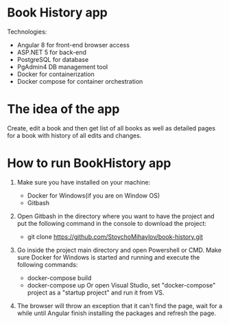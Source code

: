 # Book History app

Technologies:
  - Angular 8 for front-end browser access
  - ASP.NET 5 for back-end 
  - PostgreSQL for database
  - PgAdmin4 DB management tool
  - Docker for containerization
  - Docker compose for container orchestration
  
# The idea of the app
Create, edit a book and then get list of all books as well as detailed pages for a book with history of all edits and changes.

# How to run BookHistory app
1. Make sure you have installed on your machine: 
    - Docker for Windows(if you are on Window OS)
    - Gitbash

2. Open Gitbash in the directory where you want to have the project and put the following command in the console to download the project:
    - git clone https://github.com/StoychoMihaylov/book-history.git

3. Go inside the project main directory and open Powershell or CMD. Make sure Docker for Windows is started and running and execute the following commands:
    - docker-compose build
    - docker-compose up
   Or open Visual Studio, set "docker-compose" project as a "startup project" and run it from VS.
    
4. The browser will throw an exception that it can't find the page, wait for a while until Angular finish installing the packages and refresh the page.
